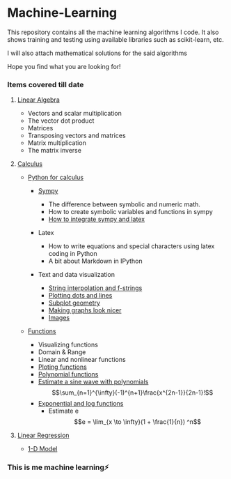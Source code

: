 # Machine-Learning

This repository contains all the machine learning algorithms I code. It also shows training and testing using available libraries such as scikit-learn, etc.

I will also attach mathematical solutions for the said algorithms

Hope you find what you are looking for!

### Items covered till date
1. [Linear Algebra](https://github.com/dennismwagiru/machine-learning/tree/main/linear%20algebra)
   - Vectors and scalar multiplication
   - The vector dot product
   - Matrices
   - Transposing vectors and matrices
   - Matrix multiplication
   - The matrix inverse

2. [Calculus](https://github.com/dennismwagiru/machine-learning/tree/main/calculus)
   - [Python for calculus](https://github.com/dennismwagiru/machine-learning/tree/main/calculus/python-intro)
   
      - [Sympy](https://github.com/dennismwagiru/machine-learning/blob/main/calculus/python-intro/sympy.ipynb)
         - The difference between symbolic and numeric math.
         - How to create symbolic variables and functions in sympy
         - [How to integrate sympy and latex](https://github.com/dennismwagiru/machine-learning/blob/main/calculus/python-intro/sympy-2.ipynb)

      - Latex
         - How to write equations and special characters using latex coding in Python
         - A bit about Markdown in IPython

      - Text and data visualization
         - [String interpolation and f-strings](https://github.com/dennismwagiru/machine-learning/blob/main/calculus/python-intro/String%20interpolation%20and%20f-strings.ipynb)
         - [Plotting dots and lines](https://github.com/dennismwagiru/machine-learning/blob/main/calculus/python-intro/Plotting%20dots%20and%20lines.ipynb)
         - [Subplot geometry](https://github.com/dennismwagiru/machine-learning/blob/main/calculus/python-intro/Plotting%20dots%20and%20lines.ipynb)
         - [Making graphs look nicer](https://github.com/dennismwagiru/machine-learning/blob/main/calculus/python-intro/Plotting%20dots%20and%20lines.ipynb)
         - [Images](https://github.com/dennismwagiru/machine-learning/blob/main/calculus/python-intro/Plotting%20dots%20and%20lines.ipynb)

   - [Functions](https://github.com/dennismwagiru/machine-learning/tree/main/calculus/functions)
      - Visualizing functions
      - Domain & Range
      - Linear and nonlinear functions
      - [Ploting functions](https://github.com/dennismwagiru/machine-learning/blob/main/calculus/functions/ploting-functions.ipynb) 
      - [Polynomial functions](https://github.com/dennismwagiru/machine-learning/blob/main/calculus/functions/polynomials.ipynb) 
      - [Estimate a sine wave with polynomials](https://github.com/dennismwagiru/machine-learning/blob/main/calculus/functions/estimate-sine-wave.ipynb)
      $$\sum_{n=1}^{\infty}(-1)^{n+1}\frac{x^{2n-1}}{2n-1}!$$ 
      - [Exponential and log functions](https://github.com/dennismwagiru/machine-learning/blob/main/calculus/functions/exponential-and-log-functions.ipynb)
         - Estimate e
    $$e = \lim_{x \to \infty}(1 + \frac{1}{n}) ^n$$


3. [Linear Regression](https://github.com/dennismwagiru/machine-learning/tree/main/linear-regression)
   - [1-D Model](https://github.com/dennismwagiru/machine-learning/tree/main/linear-regression/1d-model)



### This is me machine learning⚡️
